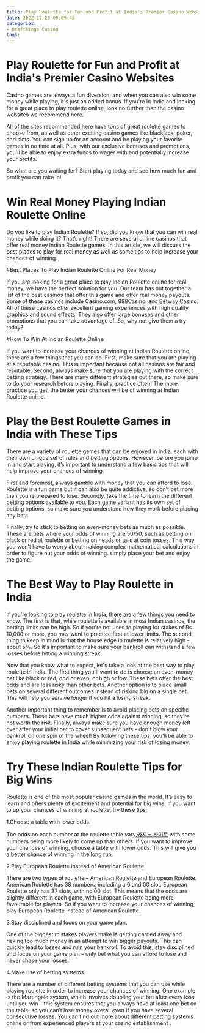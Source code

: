 ```yaml
---
title: Play Roulette for Fun and Profit at India's Premier Casino Websites
date: 2022-12-23 05:09:45
categories:
- Draftkings Casino
tags:
---
```



#  Play Roulette for Fun and Profit at India's Premier Casino Websites

Casino games are always a fun diversion, and when you can also win some money while playing, it's just an added bonus. If you're in India and looking for a great place to play roulette online, look no further than the casino websites we recommend here.

All of the sites recommended here have tons of great roulette games to choose from, as well as other exciting casino games like blackjack, poker, and slots. You can sign up for an account and be playing your favorite games in no time at all. Plus, with our exclusive bonuses and promotions, you'll be able to enjoy extra funds to wager with and potentially increase your profits.

So what are you waiting for? Start playing today and see how much fun and profit you can rake in!

#  Win Real Money Playing Indian Roulette Online

Do you like to play Indian Roulette? If so, did you know that you can win real money while doing it? That’s right! There are several online casinos that offer real money Indian Roulette games. In this article, we will discuss the best places to play for real money as well as some tips to help increase your chances of winning.

#Best Places To Play Indian Roulette Online For Real Money

If you are looking for a great place to play Indian Roulette online for real money, we have the perfect solution for you. Our team has put together a list of the best casinos that offer this game and offer real money payouts. Some of these casinos include Casino.com, 888Casino, and Betway Casino. All of these casinos offer excellent gaming experiences with high quality graphics and sound effects. They also offer large bonuses and other promotions that you can take advantage of. So, why not give them a try today?

#How To Win At Indian Roulette Online

If you want to increase your chances of winning at Indian Roulette online, there are a few things that you can do. First, make sure that you are playing at a reputable casino. This is important because not all casinos are fair and reputable. Second, always make sure that you are playing with the correct betting strategy. There are many different strategies out there, so make sure to do your research before playing. Finally, practice often! The more practice you get, the better your chances will be of winning at Indian Roulette online.

#  Play the Best Roulette Games in India with These Tips

There are a variety of roulette games that can be enjoyed in India, each with their own unique set of rules and betting options. However, before you jump in and start playing, it’s important to understand a few basic tips that will help improve your chances of winning.

First and foremost, always gamble with money that you can afford to lose. Roulette is a fun game but it can also be quite addictive, so don’t bet more than you’re prepared to lose. Secondly, take the time to learn the different betting options available to you. Each game variant has its own set of betting options, so make sure you understand how they work before placing any bets.

Finally, try to stick to betting on even-money bets as much as possible. These are bets where your odds of winning are 50/50, such as betting on black or red at roulette or betting on heads or tails at coin tosses. This way you won’t have to worry about making complex mathematical calculations in order to figure out your odds of winning. simply place your bet and enjoy the game!

#  The Best Way to Play Roulette in India

If you're looking to play roulette in India, there are a few things you need to know. The first is that, while roulette is available in most Indian casinos, the betting limits can be high. So if you're not used to playing for stakes of Rs. 10,000 or more, you may want to practice first at lower limits. The second thing to keep in mind is that the house edge in roulette is relatively high - about 5%. So it's important to make sure your bankroll can withstand a few losses before hitting a winning streak.

Now that you know what to expect, let's take a look at the best way to play roulette in India. The first thing you'll want to do is choose an even-money bet like black or red, odd or even, or high or low. These bets offer the best odds and are less risky than other bets. Another option is to place small bets on several different outcomes instead of risking big on a single bet. This will help you survive longer if you hit a losing streak.

Another important thing to remember is to avoid placing bets on specific numbers. These bets have much higher odds against winning, so they're not worth the risk. Finally, always make sure you have enough money left over after your initial bet to cover subsequent bets - don't blow your bankroll on one spin of the wheel! By following these tips, you'll be able to enjoy playing roulette in India while minimizing your risk of losing money.

#  Try These Indian Roulette Tips for Big Wins

Roulette is one of the most popular casino games in the world. It’s easy to learn and offers plenty of excitement and potential for big wins. If you want to up your chances of winning at roulette, try these tips:

1.Choose a table with lower odds.

The odds on each number at the roulette table vary,[카지노 사이트](https://choegocasino.com/) with some numbers being more likely to come up than others. If you want to improve your chances of winning, choose a table with lower odds. This will give you a better chance of winning in the long run.

2.Play European Roulette instead of American Roulette.

There are two types of roulette – American Roulette and European Roulette. American Roulette has 38 numbers, including a 0 and 00 slot. European Roulette only has 37 slots, with no 00 slot. This means that the odds are slightly different in each game, with European Roulette being more favourable for players. So if you want to increase your chances of winning, play European Roulette instead of American Roulette.

3.Stay disciplined and focus on your game plan.

One of the biggest mistakes players make is getting carried away and risking too much money in an attempt to win bigger payouts. This can quickly lead to losses and ruin your bankroll. To avoid this, stay disciplined and focus on your game plan – only bet what you can afford to lose and never chase your losses.

4.Make use of betting systems.

There are a number of different betting systems that you can use while playing roulette in order to increase your chances of winning. One example is the Martingale system, which involves doubling your bet after every loss until you win – this system ensures that you always have at least one bet on the table, so you can’t lose money overall even if you have several consecutive losses. You can find out more about different betting systems online or from experienced players at your casino establishment .
